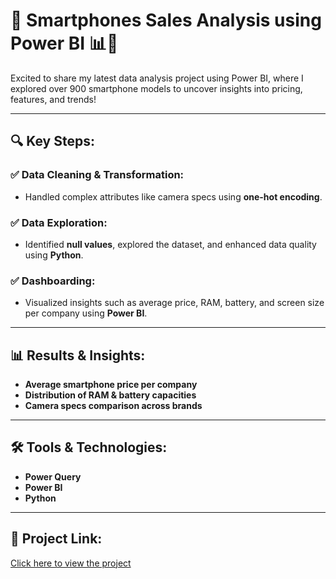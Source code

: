 # 🚀 Smartphones Sales Analysis using Power BI 📊📱

Excited to share my latest data analysis project using Power BI, where I explored over 900 smartphone models to uncover insights into pricing, features, and trends!

---

## 🔍 Key Steps:

### ✅ Data Cleaning & Transformation:
- Handled complex attributes like camera specs using **one-hot encoding**.

### ✅ Data Exploration:
- Identified **null values**, explored the dataset, and enhanced data quality using **Python**.

### ✅ Dashboarding:
- Visualized insights such as average price, RAM, battery, and screen size per company using **Power BI**.

---

## 📊 Results & Insights:
- **Average smartphone price per company**
- **Distribution of RAM & battery capacities**
- **Camera specs comparison across brands**

---

## 🛠️ Tools & Technologies:
- **Power Query**
- **Power BI**
- **Python** 


---

## 🔗 Project Link:
[Click here to view the project](https://drive.google.com/file/d/1rJyGux7RSBiE1BKEOP38B2SEdSsNjcgw/view?usp=sharing)
